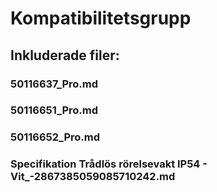 # Kompatibilitetsgrupp

## Inkluderade filer:


### 50116637_Pro.md

### 50116651_Pro.md

### 50116652_Pro.md

### Specifikation Trådlös rörelsevakt IP54 - Vit_-2867385059085710242.md